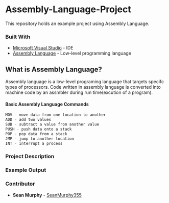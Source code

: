 # Assembly-Language-Project
This repository holds an example project using Assembly Language.

### Built With
* [Microsoft Visual Studio](https://visualstudio.microsoft.com/pl/) - IDE
* [Assembly Language](https://en.wikipedia.org/wiki/Assembly_language) - Low-level programming language

## What is Assembly Language?
Assembly language is a low-level programing language that targets specifc types of processors. Code written in assembly language is converted into machine code by an assmbler during run time(excution of a program).
#### Basic Assembly Language Commands
~~~sh
MOV - move data from one location to another
ADD - add two values
SUB - subtract a value from another value
PUSH - push data onto a stack
POP - pop data from a stack
JMP - jump to another location
INT - interrupt a process
~~~

### Project Description


### Example Output

### Contributor

* **Sean Murphy** - [SeanMurphy355](https://github.com/Seanmurphy355)

##
